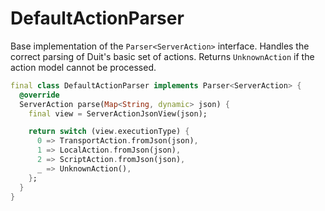 # DefaultActionParser

Base implementation of the `Parser<ServerAction>` interface. Handles the correct parsing of Duit's basic set of actions. Returns `UnknownAction` if the action model cannot be processed.

```dart
final class DefaultActionParser implements Parser<ServerAction> {
  @override
  ServerAction parse(Map<String, dynamic> json) {
    final view = ServerActionJsonView(json);

    return switch (view.executionType) {
      0 => TransportAction.fromJson(json),
      1 => LocalAction.fromJson(json),
      2 => ScriptAction.fromJson(json),
      _ => UnknownAction(),
    };
  }
}
```
